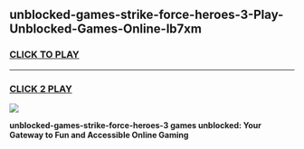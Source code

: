 
## unblocked-games-strike-force-heroes-3-Play-Unblocked-Games-Online-lb7xm
<h3>
<a href="https://premium76.site?title=unblocked-games-strike-force-heroes-3&ref=25A">CLICK TO PLAY</a></h3>
<hr>

<h3>
<a href="https://premium76.site?title=unblocked-games-strike-force-heroes-3&ref=25A">CLICK 2 PLAY</a>
  
</h3>

<a href="https://premium76.site?title=unblocked-games-strike-force-heroes-3&ref=25A"><img src="https://clearcache.store/games.png"></a>


**unblocked-games-strike-force-heroes-3 games unblocked: Your Gateway to Fun and Accessible Online Gaming**
